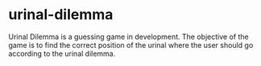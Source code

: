 # urinal-dilemma
Urinal Dilemma is a guessing game in development. The objective of the game is to find the correct position of the urinal where the user should go according to the urinal dilemma.
